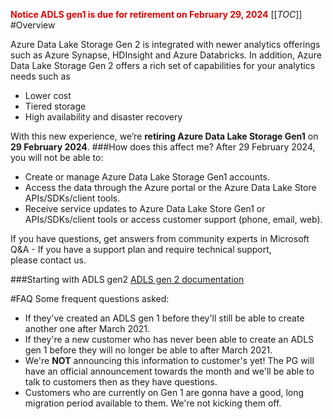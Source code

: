 
<span style="color:#DF0101;">**Notice ADLS gen1 is due for retirement on February 29, 2024**</span>
[[_TOC_]]
#Overview

Azure Data Lake Storage Gen 2 is integrated with newer analytics offerings such as Azure Synapse, HDInsight and Azure Databricks. In addition, Azure Data Lake Storage Gen 2 offers a rich set of capabilities for your analytics needs such as

- Lower cost
- Tiered storage
- High availability and disaster recovery

With this new experience, we’re **retiring Azure Data Lake Storage Gen1** on **29 February 2024**.
###How does this affect me?
After 29 February 2024, you will not be able to:

- Create or manage Azure Data Lake Storage Gen1 accounts.
- Access the data through the Azure portal or the Azure Data Lake Store APIs/SDKs/client tools.
- Receive service updates to Azure Data Lake Store Gen1 or APIs/SDKs/client tools or access customer support (phone, email, web).

If you have questions, get answers from community experts in Microsoft Q&A - If you have a support plan and require technical support, please contact us.

###Starting with ADLS gen2 
[ADLS gen 2 documentation](https://docs.microsoft.com/en-us/azure/storage/blobs/data-lake-storage-introduction) 

#FAQ
Some frequent questions asked:

- If they've created an ADLS gen 1 before they'll still be able to create another one after March 2021.
- If they're a new customer who has never been able to create an ADLS gen 1 before they will no longer be able to after March 2021.
- We're **NOT** announcing this information to customer's yet! The PG will have an official announcement towards the month and we'll be able to talk to customers then as they have questions.
- Customers who are currently on Gen 1 are gonna have a good, long migration period available to them. We're not kicking them off.
